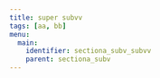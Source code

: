 ```yaml
---
title: super subvv
tags: [aa, bb]
menu:
  main:
    identifier: sectiona_subv_subvv
    parent: sectiona_subv
---
```


